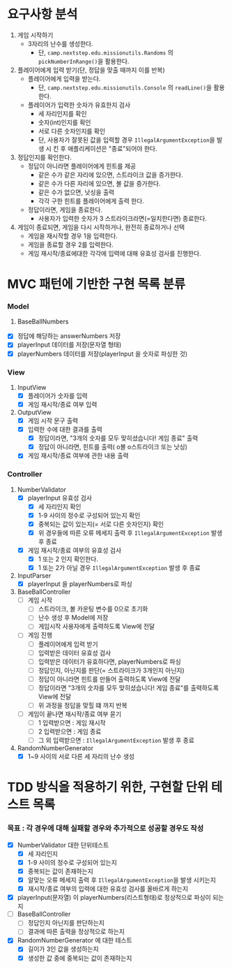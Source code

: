 # 요구사항 분석

1. 게임 시작하기
    + 3자리의 난수를 생성한다.
        + 단, ```camp.nextstep.edu.missionutils.Randoms``` 의 ```pickNumberInRange()```을 활용한다.
2. 플레이어에게 입력 받기(단, 정답을 맞출 때까지 이를 반복)
    + 플레이어에게 입력을 받는다.
        + 단, ```camp.nextstep.edu.missionutils.Console``` 의 ```readLine()```을 활용한다.
    + 플레이어가 입력한 숫자가 유효한지 검사
        + 세 자리인지를 확인
        + 숫자(int)인지를 확인
        + 서로 다른 숫자인지를 확인
        + 단, 사용자가 잘못된 값을 입력할 경우 ```IllegalArgumentException```을 발생 시 킨 후 애플리케이션은 "종료"되어야 한다.
3. 정답인지를 확인한다.
    + 정답이 아니라면 플레이어에게 힌트를 제공
        + 같은 수가 같은 자리에 있으면, 스트라이크 값을 증가한다.
        + 같은 수가 다른 자리에 있으면, 볼 값을 증가한다.
        + 같은 수가 없으면, 낫싱을 출력
        + 각각 구한 힌트를 플레이어에게 출력 한다.
    + 정답이라면, 게임을 종료한다.
        + 사용자가 입력한 숫자가 3 스트라이크라면(=일치한다면) 종료한다.
4. 게임이 종료되면, 게임을 다시 시작하거나, 완전히 종료하거나 선택
    + 게임을 재시작할 경우 1을 입력한다.
    + 게임을 종료할 경우 2를 입력한다.
    + 게임 재시작/종료에대한 각각에 입력에 대해 유효성 검사를 진행한다.

# MVC 패턴에 기반한 구현 목록 분류

### Model

1. BaseBallNumbers

+ [x] 정답에 해당하는 answerNumbers 저장
+ [x] playerInput 데이터를 저장(문자열 형태)
+ [x] playerNumbers 데이터를 저장(playerInput 을 숫자로 파싱한 것)

### View

1. InputView
    + [x] 플레이어가 숫자를 입력
    + [x] 게임 재시작/종료 여부 입력

2. OutputView
    + [x] 게임 시작 문구 출력
    + [x] 입력한 수에 대한 결과를 출력
        + [x] 정답이라면, "3개의 숫자를 모두 맞히셨습니다! 게임 종료" 출력
        + [x] 정답이 아니라면, 힌트를 출력( o볼 o스트라이크 또는 낫싱)
    + [x] 게임 재시작/종료 여부에 관한 내용 출력

### Controller

1. NumberValidator
    + [x] playerInput 유효성 검사
        + [x] 세 자리인지 확인
        + [x] 1-9 사이의 정수로 구성되어 있는지 확인
        + [x] 중복되는 값이 있는지(= 서로 다른 숫자인지) 확인
        + [x] 위 경우들에 따른 오류 메세지 출력 후 ```IllegalArgumentException``` 발생 후 종료
    + [x] 게임 재시작/종료 여부의 유효성 검사
        + [x] 1 또는 2 인지 확인한다.
        + [x] 1 또는 2가 아닐 경우 ```IllegalArgumentException``` 발생 후 종료
2. InputParser
    + [x] playerInput 을 playerNumbers로 파싱
3. BaseBallController
    + [ ] 게임 시작
        + [ ] 스트라이크, 볼 카운팅 변수를 0으로 초기화
        + [ ] 난수 생성 후 Model에 저장
        + [ ] 게임시작 사용자에게 출력하도록 View에 전달
    + [ ] 게임 진행
        + [ ] 플레이어에게 입력 받기
        + [ ] 입력받은 데이터 유효성 검사
        + [ ] 입력받은 데이터가 유효하다면, playerNumbers로 파싱
        + [ ] 정답인지, 아닌지를 판단(= 스트라이크가 3개인지 아닌지)
        + [ ] 정답이 아니라면 힌트를 만들어 출력하도록 View에 전달
        + [ ] 정답이라면 "3개의 숫자를 모두 맞히셨습니다! 게임 종료"를 출력하도록 View에 전달
        + [ ] 위 과정을 정답을 맞힐 떄 까지 반복
    + [ ] 게임이 끝나면 재시작/종료 여부 묻기
        + [ ] 1 입력받으면 : 게임 재시작
        + [ ] 2 입력받으면 : 게임 종료
        + [ ] 그 외 입력받으면 : ```IllegalArgumentException``` 발생 후 종료
4. RandomNumberGenerator
    + [x] 1~9 사이의 서로 다른 세 자리의 난수 생성

# TDD 방식을 적용하기 위한, 구현할 단위 테스트 목록

### 목표 : 각 경우에 대해 실패할 경우와 추가적으로 성공할 경우도 작성

+ [x] NumberValidator 대한 단위테스트
    + [x] 세 자리인지
    + [x] 1-9 사이의 정수로 구성되어 있는지
    + [x] 중복되는 값이 존재하는지
    + [x] 알맞는 오류 메세지 출력 후 ```IllegalArgumentException```을 발생 시키는지
    + [x] 재시작/종료 여부의 입력에 대한 유효성 검사를 올바르게 하는지
+ [x] playerInput(문자열) 이 playerNumbers(리스트형태)로 정상적으로 파싱이 되는지
+ [ ] BaseBallController
    + [ ] 정답인지 아닌지를 판단하는지
    + [ ] 결과에 따른 출력을 정상적으로 하는지
+ [x] RandomNumberGenerator 에 대한 테스트
    + [x] 길이가 3인 값을 생성하는지
    + [x] 생성한 값 중에 중복되는 값이 존재하는지 
